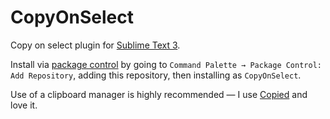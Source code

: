 # CopyOnSelect

Copy on select plugin for [Sublime Text 3][].

Install via [package control][] by going to `Command Palette → Package Control: Add Repository`, adding this repository, then installing as `CopyOnSelect`.

Use of a clipboard manager is highly recommended — I use [Copied][] and love it.

[Copied]: http://copiedapp.com/
[package control]: https://packagecontrol.io/
[Sublime Text 3]: https://www.sublimetext.com/
